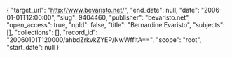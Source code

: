 {
  "target_url": "http://www.bevaristo.net/", 
  "end_date": null, 
  "date": "2006-01-01T12:00:00", 
  "slug": 9404460, 
  "publisher": "bevaristo.net", 
  "open_access": true, 
  "npld": false, 
  "title": "Bernardine Evaristo", 
  "subjects": [], 
  "collections": [], 
  "record_id": "20060101T120000/ahbdZrkvkZYEP/NwWffItA==", 
  "scope": "root", 
  "start_date": null
}

